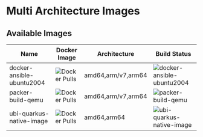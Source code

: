 # Multi Architecture Images

## Available Images

| Name | Docker Image | Architecture | Build Status |
|------|--------------|--------------|----------------|
|docker-ansible-ubuntu2004|![Docker Pulls](https://img.shields.io/docker/pulls/enros/docker-ansible-ubuntu2004)|amd64,arm/v7,arm64|![docker-ansible-ubuntu2004](https://github.com/enr0s/multi-arch-images/workflows/docker-ansible-ubuntu2004/badge.svg)|
|packer-build-qemu|![Docker Pulls](https://img.shields.io/docker/pulls/enros/packer-build-qemu)|amd64,arm/v7,arm64|![packer-build-qemu](https://github.com/enr0s/multi-arch-images/workflows/packer-build-qemu/badge.svg)|
|ubi-quarkus-native-image|![Docker Pulls](https://img.shields.io/docker/pulls/enros/ubi-quarkus-native-image)|amd64,arm64|![ubi-quarkus-native-image](https://github.com/enr0s/multi-arch-images/workflows/ubi-quarkus-native-image/badge.svg)|
